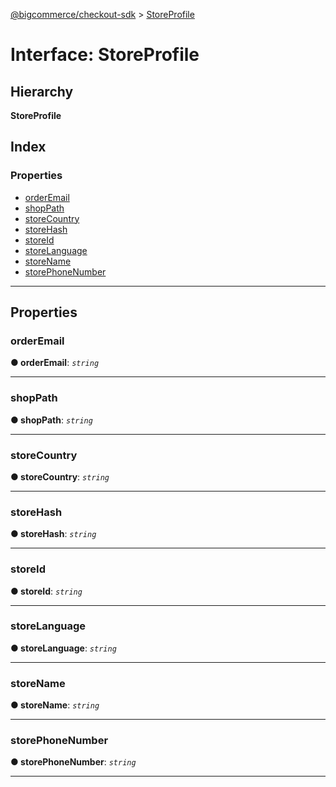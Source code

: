 [@bigcommerce/checkout-sdk](../README.md) > [StoreProfile](../interfaces/storeprofile.md)

# Interface: StoreProfile

## Hierarchy

**StoreProfile**

## Index

### Properties

* [orderEmail](storeprofile.md#orderemail)
* [shopPath](storeprofile.md#shoppath)
* [storeCountry](storeprofile.md#storecountry)
* [storeHash](storeprofile.md#storehash)
* [storeId](storeprofile.md#storeid)
* [storeLanguage](storeprofile.md#storelanguage)
* [storeName](storeprofile.md#storename)
* [storePhoneNumber](storeprofile.md#storephonenumber)

---

## Properties

<a id="orderemail"></a>

###  orderEmail

**● orderEmail**: *`string`*

___
<a id="shoppath"></a>

###  shopPath

**● shopPath**: *`string`*

___
<a id="storecountry"></a>

###  storeCountry

**● storeCountry**: *`string`*

___
<a id="storehash"></a>

###  storeHash

**● storeHash**: *`string`*

___
<a id="storeid"></a>

###  storeId

**● storeId**: *`string`*

___
<a id="storelanguage"></a>

###  storeLanguage

**● storeLanguage**: *`string`*

___
<a id="storename"></a>

###  storeName

**● storeName**: *`string`*

___
<a id="storephonenumber"></a>

###  storePhoneNumber

**● storePhoneNumber**: *`string`*

___

